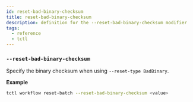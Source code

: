 ```yaml
---
id: reset-bad-binary-checksum
title: reset-bad-binary-checksum
description: definition for the --reset-bad-binary-checksum modifier
tags:
  - reference
  - tctl
---
```


### `--reset-bad-binary-checksum`

Specify the binary checksum when using `--reset-type BadBinary`.

**Example**

```bash
tctl workflow reset-batch --reset-bad-binary-checksum <value>
```
